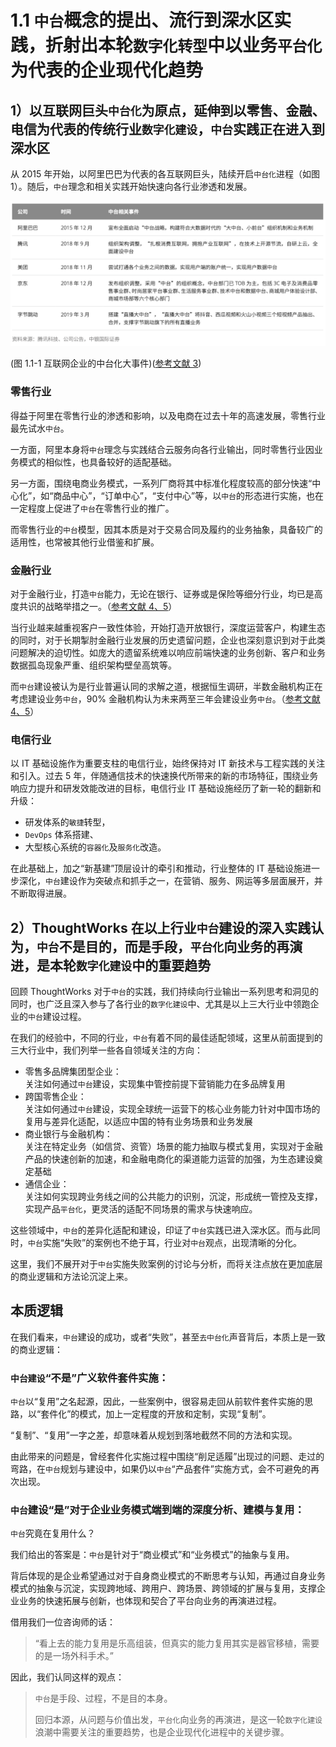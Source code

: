 # 1.1 `中台`概念的提出、流行到深水区实践，折射出本轮`数字化转型`中以业务`平台化`为代表的企业现代化趋势

<a id="section-1-1"></a>

## 1）以互联网巨头`中台化`为原点，延伸到以零售、金融、电信为代表的传统行业`数字化建设`，`中台`实践正在进入到深水区


从 2015 年开始，以阿里巴巴为代表的各互联网巨头，陆续开启`中台化`进程（如图 1）。随后，`中台`理念和相关实践开始快速向各行业渗透和发展。

![图 1.1-1 互联网企业的中台化大事件](../static/img-1.1-1.png)

(图 1.1-1 互联网企业的中台化大事件)([参考文献 3](../8-ref.md#ref-3))

<a id="section-1-1-1"></a>

### 零售行业 

得益于阿里在零售行业的渗透和影响，以及电商在过去十年的高速发展，零售行业最先试水`中台`。

一方面，阿里本身将`中台`理念与实践结合云服务向各行业输出，同时零售行业因业务模式的相似性，也具备较好的适配基础。

另一方面，围绕电商业务模式，一系列厂商将其中标准化程度较高的部分快速“中心化”，如“商品中心”，“订单中心”，“支付中心”等，以`中台`的形态进行实施，也在一定程度上促进了`中台`在零售行业的推广。

而零售行业的`中台`模型，因其本质是对于交易合同及履约的业务抽象，具备较广的适用性，也常被其他行业借鉴和扩展。

<a id="section-1-1-2"></a>

### 金融行业

对于金融行业，打造`中台`能力，无论在银行、证券或是保险等细分行业，均已是高度共识的战略举措之一。（[参考文献 4、5](../8-ref.md#ref-4)）

当行业越来越重视客户一致性体验，开始打造开放银行，深度运营客户，构建生态的同时，对于长期掣肘金融行业发展的历史遗留问题，企业也深刻意识到对于此类问题解决的迫切性。如庞大的遗留系统难以响应前端快速的业务创新、客户和业务数据孤岛现象严重、组织架构壁垒高筑等。

而`中台`建设被认为是行业普遍认同的求解之道，根据恒生调研，半数金融机构正在考虑建设业务`中台`，90% 金融机构认为未来两至三年会建设业务`中台`。（[参考文献 4、5](../8-ref.md#ref-4)）

<a id="section-1-1-3"></a>

### 电信行业

以 IT 基础设施作为重要支柱的电信行业，始终保持对 IT 新技术与工程实践的关注和引入。过去 5 年，伴随通信技术的快速换代所带来的新的市场特征，围绕业务响应力提升和研发效能改进的目标，电信行业 IT 基础设施经历了新一轮的翻新和升级：

* 研发体系的`敏捷`转型，
* `DevOps` 体系搭建、
* 大型核心系统的`容器化`及`服务化`改造。

在此基础上，加之“新基建”顶层设计的牵引和推动，行业整体的 IT 基础设施进一步深化，`中台`建设作为突破点和抓手之一，在营销、服务、网运等多层面展开，并不断取得进展。

<a id="section-1-2"></a>

## 2）ThoughtWorks 在以上行业`中台`建设的深入实践认为，`中台`不是目的，而是手段，`平台化`向业务的再演进，是本轮`数字化建设`中的重要趋势

回顾 ThoughtWorks 对于`中台`的实践，我们持续向行业输出一系列思考和洞见的同时，也广泛且深入参与了各行业的`数字化建设`中、尤其是以上三大行业中领跑企业的`中台`建设过程。

在我们的经验中，不同的行业，`中台`有着不同的最佳适配领域，这里从前面提到的三大行业中，我们列举一些各自领域关注的方向：

 * 零售多品牌集团型企业：<br />关注如何通过`中台`建设，实现集中管控前提下营销能力在多品牌复用
 * 跨国零售企业：
<br />关注如何通过`中台`建设，实现全球统一运营下的核心业务能力针对中国市场的复用与差异化适配，以适应中国的特有业务场景和业务发展
 * 商业银行与金融机构：
<br />关注在特定业务（如信贷、资管）场景的能力抽取与模式复用，实现对于金融产品的快速创新的加速，和金融电商化的渠道能力运营的加强，为生态建设奠定基础
 * 通信企业：
<br />关注如何实现跨业务线之间的公共能力的识别，沉淀，形成统一管控及支撑，实现产品`平台化`，更灵活的适配不同场景的需求与快速响应。

这些领域中，`中台`的差异化适配和建设，印证了`中台`实践已进入深水区。而与此同时，`中台`实施“失败”的案例也不绝于耳，行业对`中台`观点，出现清晰的分化。

这里，我们不展开对于`中台`实施失败案例的讨论与分析，而将关注点放在更加底层的商业逻辑和方法论沉淀上来。

## 本质逻辑

在我们看来，`中台`建设的成功，或者“失败”，甚至`去中台化`声音背后，本质上是一致的商业逻辑：

### `中台建设`“不是”广义软件套件实施：

`中台`以“复用”之名起源，因此，一些案例中，很容易走回从前软件套件实施的思路，以“套件化”的模式，加上一定程度的开放和定制，实现“复制”。

“复制”、“复用”一字之差，却意味着从规划到落地截然不同的方法和实现。

由此带来的问题是，曾经套件化实施过程中围绕“削足适履”出现过的问题、走过的弯路，在`中台`规划与建设中，如果仍以`中台`“产品套件”实施方式，会不可避免的再次出现。

### `中台`建设“是”对于企业业务模式端到端的深度分析、建模与复用：

`中台`究竟在复用什么？

我们给出的答案是：`中台`是针对于“商业模式”和“业务模式”的抽象与复用。

背后体现的是企业希望通过对于自身商业模式的不断思考与认知，再通过自身业务模式的抽象与沉淀，实现跨地域、跨用户、跨场景、跨领域的扩展与复用，支撑企业业务的快速拓展与创新，也体现和契合了平台向业务的再演进过程。

借用我们一位咨询师的话：

 > “看上去的能力复用是乐高组装，但真实的能力复用其实是器官移植，需要的是一场外科手术。”

因此，我们认同这样的观点：

  > `中台`是手段、过程，不是目的本身。
  > 
  > 回归本源，从问题与价值出发，`平台化`向业务的再演进，是这一轮`数字化建设`浪潮中需要关注的重要趋势，也是企业现代化进程中的关键步骤。

